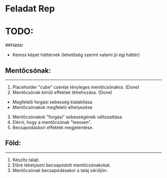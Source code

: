 # Feladat Rep
# TODO:
##Háttér
- Keress képet háttérnek (lehetőség szerint valami jó égi háttér)
## Mentőcsónak: 

------------


1. Placeholder "cube" cseréje tényleges mentőcsónakra. (Done)
2.  Mentőcsónak körüli effektek létrehozása. (Done)
  - Megfelelő forgási sebesség kialakítása
  - Mentőcsónakok megfelelő elhelyezése
3. Mentőcsónakok "forgási" sebességének változattása.
4. Elérni, hogy a mentőcsónak "leessen".
5. Becsapódáskori effektek megjelentése.
## Föld:

------------

1. Készíts talajt.
2. Előre lehelyezni becsapódott mentőcsónakokat.
3. Mentőcsónak becsapódásakor a talaj sérüljön.

